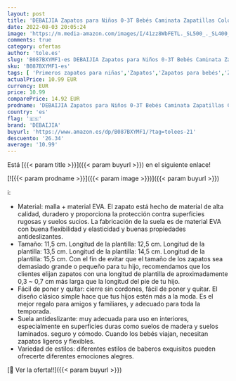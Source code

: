 ```yaml
---
layout: post
title: 'DEBAIJIA Zapatos para Niños 0-3T Bebés Caminata Zapatillas Color Sólido Malla Antideslizante Transpirable Ligero EVA Material Niños Niñas Rosa-17 '
date: 2022-08-03 20:05:24
image: 'https://m.media-amazon.com/images/I/41zz8WbFETL._SL500_._SL400_.jpg'
comments: true
category: ofertas
author: 'tole.es'
slug: 'B087BXYMF1-es DEBAIJIA Zapatos para Niños 0-3T Bebés Caminata Zapatillas...'
sku: 'B087BXYMF1-es'
tags: [ 'Primeros zapatos para niñas','Zapatos','Zapatos para bebés','Zapatos para niñas','Zapatos y complementos','bebés','debaijia','🇪🇸', ]
actualPrice: 10.99 EUR
currency: EUR
price: 10.99
comparePrice: 14.92 EUR
prodname: 'DEBAIJIA Zapatos para Niños 0-3T Bebés Caminata Zapatillas Color Sólido Malla Antideslizante Transpirable Ligero EVA Material Niños Niñas Rosa-17 '
country: 'es'
flag: '🇪🇸'
brand: 'DEBAIJIA'
buyurl: 'https://www.amazon.es/dp/B087BXYMF1/?tag=tolees-21'
descuento: '26.34'
average: '10.99'
---
```


Está [{{< param title >}}]({{< param buyurl >}}) en el siguiente enlace!

[![{{< param prodname >}}]({{< param image >}})]({{< param buyurl >}})

ℹ️:

- Material: malla + material EVA. El zapato está hecho de material de alta calidad, duradero y proporciona la protección contra superficies rugosas y suelos sucios. La fabricación de la suela es de material EVA con buena flexibilidad y elasticidad y buenas propiedades antideslizantes.
- Tamaño: 11,5 cm. Longitud de la plantilla: 12,5 cm. Longitud de la plantilla: 13,5 cm. Longitud de la plantilla: 14,5 cm. Longitud de la plantilla: 15,5 cm. Con el fin de evitar que el tamaño de los zapatos sea demasiado grande o pequeño para tu hijo, recomendamos que los clientes elijan zapatos con una longitud de plantilla de aproximadamente 0,3 ~ 0,7 cm más larga que la longitud del pie de tu hijo.
- Fácil de poner y quitar: cierre sin cordones, fácil de poner y quitar. El diseño clásico simple hace que tus hijos estén más a la moda. Es el mejor regalo para amigos y familiares, y adecuado para toda la temporada.
- Suela antideslizante: muy adecuada para uso en interiores, especialmente en superficies duras como suelos de madera y suelos laminados. seguro y cómodo. Cuando los bebés viajan, necesitan zapatos ligeros y flexibles.
- Variedad de estilos: diferentes estilos de baberos exquisitos pueden ofrecerte diferentes emociones alegres.

[🛒 Ver la oferta!!]({{< param buyurl >}})
